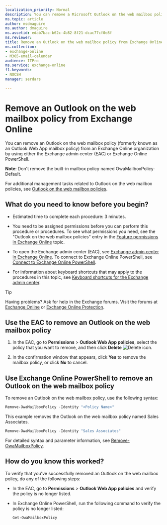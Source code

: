 ```yaml
---
localization_priority: Normal
description: You can remove a Microsoft Outlook on the web mailbox policy from an Exchange organization by using either the EAC or Exchange Online PowerShell.
ms.topic: article
author: msdmaguire
ms.author: dmaguire
ms.assetid: edab7bac-b62c-4b82-8f21-dcac77cf0e8f
ms.reviewer: 
title: Remove an Outlook on the web mailbox policy from Exchange Online
ms.collection: 
- exchange-online
- M365-email-calendar
audience: ITPro
ms.service: exchange-online
f1.keywords:
- NOCSH
manager: serdars

---
```


# Remove an Outlook on the web mailbox policy from Exchange Online

You can remove an Outlook on the web mailbox policy (formerly known as an Outlook Web App mailbox policy) from an Exchange Online organization by using either the Exchange admin center (EAC) or Exchange Online PowerShell.

**Note**: Don't remove the built-in mailbox policy named OwaMailboxPolicy-Default.

For additional management tasks related to Outlook on the web mailbox policies, see [Outlook on the web mailbox policies](outlook-web-app-mailbox-policies.md).

## What do you need to know before you begin?

- Estimated time to complete each procedure: 3 minutes.

- You need to be assigned permissions before you can perform this procedure or procedures. To see what permissions you need, see the "Outlook on the web mailbox policies" entry in the [Feature permissions in Exchange Online](../../permissions-exo/feature-permissions.md) topic.

- To open the Exchange admin center (EAC), see [Exchange admin center in Exchange Online](../../exchange-admin-center.md). To connect to Exchange Online PowerShell, see [Connect to Exchange Online PowerShell](/powershell/exchange/connect-to-exchange-online-powershell).

- For information about keyboard shortcuts that may apply to the procedures in this topic, see [Keyboard shortcuts for the Exchange admin center](../../accessibility/keyboard-shortcuts-in-admin-center.md).

> [!TIP]
> Having problems? Ask for help in the Exchange forums. Visit the forums at [Exchange Online](/answers/topics/office-exchange-server-itpro.html) or [Exchange Online Protection](https://social.technet.microsoft.com/forums/forefront/home?forum=FOPE).

## Use the EAC to remove an Outlook on the web mailbox policy

1. In the EAC, go to **Permissions** \> **Outlook Web App policies**, select the policy that you want to remove, and then click **Delete** ![Delete icon](../../media/ITPro_EAC_DeleteIcon.png).

2. In the confirmation window that appears, click **Yes** to remove the mailbox policy, or click **No** to cancel.

## Use Exchange Online PowerShell to remove an Outlook on the web mailbox policy

To remove an Outlook on the web mailbox policy, use the following syntax:

```PowerShell
Remove-OwaMailboxPolicy -Identity "<Policy Name>"
```

This example removes the Outlook on the web mailbox policy named Sales Associates.

```PowerShell
Remove-OwaMailboxPolicy -Identity "Sales Associates"
```

For detailed syntax and parameter information, see [Remove-OwaMailboxPolicy](/powershell/module/exchange/remove-owamailboxpolicy).

## How do you know this worked?

To verify that you've successfully removed an Outlook on the web mailbox policy, do any of the following steps:

- In the EAC, go to **Permissions** \> **Outlook Web App policies** and verify the policy is no longer listed.

- In Exchange Online PowerShell, run the following command to verify the policy is no longer listed:

    ```PowerShell
    Get-OwaMailboxPolicy
    ```